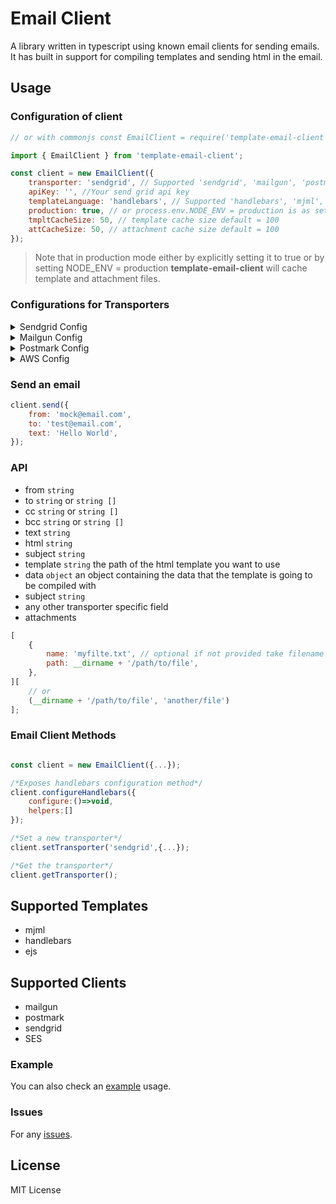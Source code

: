 # Email Client

A library written in typescript using known email clients for sending emails. It has built in support for compiling templates and sending html in the email.

## Usage

### Configuration of client

```javascript
// or with commonjs const EmailClient = require('template-email-client');

import { EmailClient } from 'template-email-client';

const client = new EmailClient({
    transporter: 'sendgrid', // Supported 'sendgrid', 'mailgun', 'postmark', 'SES'
    apiKey: '', //Your send grid api key
    templateLanguage: 'handlebars', // Supported 'handlebars', 'mjml', 'ejs'
    production: true, // or process.env.NODE_ENV = production is as setting to true
    tmpltCacheSize: 50, // template cache size default = 100
    attCacheSize: 50, // attachment cache size default = 100
});
```

> Note that in production mode either by explicitly setting it to true or by setting NODE_ENV = production **template-email-client** will cache template and attachment files.

### Configurations for Transporters

<details><summary> Sendgrid Config</summary>
<p>

```javascript
{
  "transporter": "sendgrid",
  "apiKey": "*******",
  "templateLanguage": "handlebars" // Supported 'handlebars', 'mjml', 'ejs'
}
```

</p>
</details>

<details><summary> Mailgun Config</summary>
<p>

```javascript
{
  "transporter": "mailgun",
  "apiKey": "*******",
  "domain": "/mock/domain",
  1"templateLanguage": "handlebars" // Supported 'handlebars', 'mjml', 'ejs'
}
```

</p>
</details>

<details><summary> Postmark Config</summary>
<p>

```javascript
{
  "transporter": "postmark",
  "serverToken": "*******",
  "configOptions": {},
  "templateLanguage": "handlebars" // Supported 'handlebars', 'mjml', 'ejs'
}
```

</p>
</details>

<details><summary> AWS Config</summary>
<p>

```javascript
{
  "transporter": "SES",
  "accessKeyId": "*******",
  "secretAccessKey": "*******",
  "region:": "eu-west-2",
  "templateLanguage": "handlebars" // Supported 'handlebars', 'mjml', 'ejs'
}
```

</p>
</details>

### Send an email

```javascript
client.send({
    from: 'mock@email.com',
    to: 'test@email.com',
    text: 'Hello World',
});
```

### API

-   from `string`
-   to `string` or `string []`
-   cc `string` or `string []`
-   bcc `string` or `string []`
-   text `string`
-   html `string`
-   subject `string`
-   template `string` the path of the html template you want to use
-   data `object` an object containing the data that the template is going to be compiled with
-   subject `string`
-   any other transporter specific field
-   attachments

```javascript
[
    {
        name: 'myfilte.txt', // optional if not provided take filename
        path: __dirname + '/path/to/file',
    },
][
    // or
    (__dirname + '/path/to/file', 'another/file')
];
```

### Email Client Methods

```javascript

const client = new EmailClient({...});

/*Exposes handlebars configuration method*/
client.configureHandlebars({
	configure:()=>void,
	helpers:[]
});

/*Set a new transporter*/
client.setTransporter('sendgrid',{...});

/*Get the transporter*/
client.getTransporter();

```

## Supported Templates

-   mjml
-   handlebars
-   ejs

## Supported Clients

-   mailgun
-   postmark
-   sendgrid
-   SES

### Example

You can also check an [example](./example) usage.

### Issues

For any [issues](https://github.com/gkampitakis/email-client/issues).

## License

MIT License
